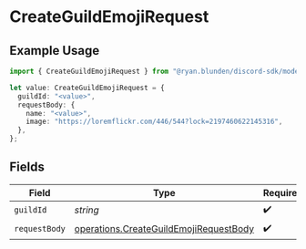 # CreateGuildEmojiRequest

## Example Usage

```typescript
import { CreateGuildEmojiRequest } from "@ryan.blunden/discord-sdk/models/operations";

let value: CreateGuildEmojiRequest = {
  guildId: "<value>",
  requestBody: {
    name: "<value>",
    image: "https://loremflickr.com/446/544?lock=2197460622145316",
  },
};
```

## Fields

| Field                                                                                            | Type                                                                                             | Required                                                                                         | Description                                                                                      |
| ------------------------------------------------------------------------------------------------ | ------------------------------------------------------------------------------------------------ | ------------------------------------------------------------------------------------------------ | ------------------------------------------------------------------------------------------------ |
| `guildId`                                                                                        | *string*                                                                                         | :heavy_check_mark:                                                                               | N/A                                                                                              |
| `requestBody`                                                                                    | [operations.CreateGuildEmojiRequestBody](../../models/operations/createguildemojirequestbody.md) | :heavy_check_mark:                                                                               | N/A                                                                                              |